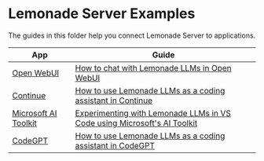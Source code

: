# Lemonade Server Examples

The guides in this folder help you connect Lemonade Server to applications.

| App                                                                        | Guide                                                                                                                         |
| -------------------------------------------------------------------------- | ----------------------------------------------------------------------------------------------------------------------------- |
| [Open WebUI](https://github.com/open-webui/open-webui)                        | [How to chat with Lemonade LLMs in Open WebUI](https://ryzenai.docs.amd.com/en/latest/llm/server_interface.html#open-webui-demo) |
| [Continue](https://www.continue.dev/)                                         | [How to use Lemonade LLMs as a coding assistant in Continue](continue.md)                                                        |
| [Microsoft AI Toolkit](https://learn.microsoft.com/en-us/windows/ai/toolkit/) | [Experimenting with Lemonade LLMs in VS Code using Microsoft&#39;s AI Toolkit](ai-toolkit.md)                                    |
| [CodeGPT](https://codegpt.co/)                                                | [How to use Lemonade LLMs as a coding assistant in CodeGPT](codeGPT.md)                                                          |
